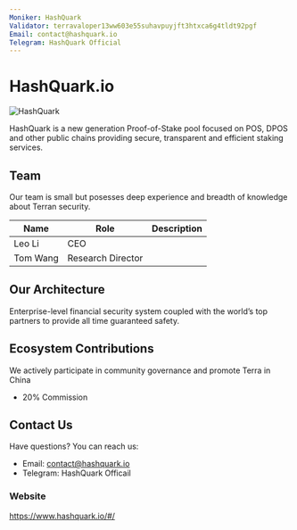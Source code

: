 ```yaml
---
Moniker: HashQuark 
Validator: terravaloper13ww603e55suhavpuyjft3htxca6g4tldt92pgf
Email: contact@hashquark.io
Telegram: HashQuark Official 
---
```


# HashQuark.io
![HashQuark](https://github.com/hashquark-research/resource/blob/master/logo.png)

HashQuark is a new generation Proof-of-Stake pool focused on POS, DPOS and other public chains providing secure, transparent and efficient staking services.

## Team

Our team is small but posesses deep experience and breadth of knowledge about Terran security.

| Name            | Role                | Description                  |
| --------------- | ------------------- | ---------------------------- |
| Leo Li    | CEO  |      
| Tom Wang | Research Director| 

## Our Architecture

Enterprise-level financial security system coupled with the world’s top partners to provide all time guaranteed safety.

## Ecosystem Contributions

We actively participate in community governance and promote Terra in China

- 20% Commission


## Contact Us

Have questions? You can reach us:

- Email: contact@hashquark.io
- Telegram: HashQuark Officail 


### Website

https://www.hashquark.io/#/ 
